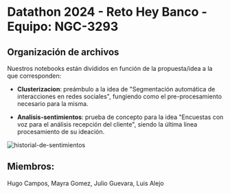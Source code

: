 # Datathon 2024 - Reto Hey Banco - Equipo: NGC-3293
## Organización de archivos
Nuestros notebooks están divididos en función de la propuesta/idea a la que corresponden:
- **Clusterizacion**: preámbulo a la idea de "Segmentación automática de interacciones en redes sociales", fungiendo como el pre-procesamiento necesario para la misma.

- **Analisis-sentimientos**: prueba de concepto para la idea "Encuestas con voz para el análisis recepción del cliente", siendo la última linea procesamiento de su ideación.

![historial-de-sentimientos](https://github.com/JulioGuevaraA01704733/Reto-Hey-NGC-3293/assets/85531201/ab60c698-713a-4782-83c3-3bd880de979c)

## Miembros:
Hugo Campos, Mayra Gomez, Julio Guevara, Luis Alejo
